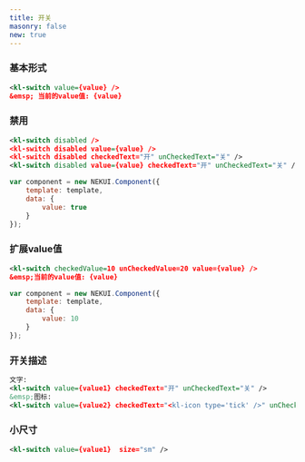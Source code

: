 ```yaml
---
title: 开关
masonry: false
new: true
---
```


<!-- demo_start -->
### 基本形式
<div class="m-example"></div>

```xml
<kl-switch value={value} />
&emsp; 当前的value值: {value}
```
<!-- demo_end -->

<!-- demo_start -->
### 禁用
<div class="m-example"></div>

```xml
<kl-switch disabled />
<kl-switch disabled value={value} />
<kl-switch disabled checkedText="开" unCheckedText="关" />
<kl-switch disabled value={value} checkedText="开" unCheckedText="关" />
```

```javascript
var component = new NEKUI.Component({
    template: template,
    data: {
        value: true
    }
});
```
<!-- demo_end -->

<!-- demo_start -->
### 扩展value值
<div class="m-example"></div>

```xml
<kl-switch checkedValue=10 unCheckedValue=20 value={value} />
&emsp;当前的value值: {value}
```

```javascript
var component = new NEKUI.Component({
    template: template,
    data: {
        value: 10
    }
});
```
<!-- demo_end -->

<!-- demo_start -->
### 开关描述
<div class="m-example"></div>

```xml
文字:
<kl-switch value={value1} checkedText="开" unCheckedText="关" />
&emsp;图标:
<kl-switch value={value2} checkedText="<kl-icon type='tick' />" unCheckedText="<kl-icon type='cross' />" />
```
<!-- demo_end -->

<!-- demo_start -->
### 小尺寸
<div class="m-example"></div>

```xml
<kl-switch value={value1}  size="sm" />
```
<!-- demo_end -->
